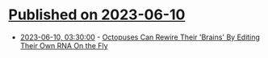 # [Published on 2023-06-10](index.md)

* [2023-06-10, 03:30:00](https://science.slashdot.org/story/23/06/09/213236/octopuses-can-rewire-their-brains-by-editing-their-own-rna-on-the-fly?utm_source=rss1.0mainlinkanon&utm_medium=feed) - [Octopuses Can Rewire Their 'Brains' By Editing Their Own RNA On the Fly](https://science.slashdot.org/story/23/06/09/213236/octopuses-can-rewire-their-brains-by-editing-their-own-rna-on-the-fly?utm_source=rss1.0mainlinkanon&utm_medium=feed)
